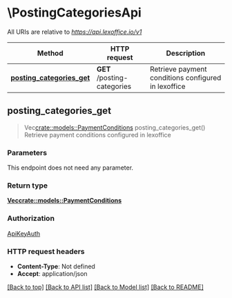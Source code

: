 # \PostingCategoriesApi

All URIs are relative to *https://api.lexoffice.io/v1*

Method | HTTP request | Description
------------- | ------------- | -------------
[**posting_categories_get**](PostingCategoriesApi.md#posting_categories_get) | **GET** /posting-categories | Retrieve payment conditions configured in lexoffice



## posting_categories_get

> Vec<crate::models::PaymentConditions> posting_categories_get()
Retrieve payment conditions configured in lexoffice

### Parameters

This endpoint does not need any parameter.

### Return type

[**Vec<crate::models::PaymentConditions>**](PaymentConditions.md)

### Authorization

[ApiKeyAuth](../README.md#ApiKeyAuth)

### HTTP request headers

- **Content-Type**: Not defined
- **Accept**: application/json

[[Back to top]](#) [[Back to API list]](../README.md#documentation-for-api-endpoints) [[Back to Model list]](../README.md#documentation-for-models) [[Back to README]](../README.md)


